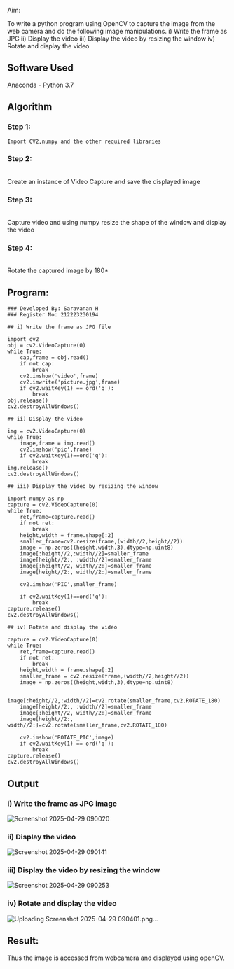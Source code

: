 
Aim:
 
To write a python program using OpenCV to capture the image from the web camera and do the following image manipulations.
i) Write the frame as JPG 
ii) Display the video 
iii) Display the video by resizing the window
iv) Rotate and display the video

## Software Used
Anaconda - Python 3.7
## Algorithm
### Step 1:
```
Import CV2,numpy and the other required libraries
```

### Step 2:
<br>Create an instance of Video Capture and save the displayed image</br>

### Step 3:
<br>Capture video and using numpy resize the shape of the window and display the video</br>
### Step 4:
<br>Rotate the captured image by 180*</br>

## Program:
```
### Developed By: Saravanan H
### Register No: 212223230194

## i) Write the frame as JPG file

import cv2
obj = cv2.VideoCapture(0)
while True:
    cap,frame = obj.read()
    if not cap:
        break
    cv2.imshow('video',frame)
    cv2.imwrite('picture.jpg',frame)
    if cv2.waitKey(1) == ord('q'):
        break
obj.release()
cv2.destroyAllWindows()

## ii) Display the video

img = cv2.VideoCapture(0)
while True:
    image,frame = img.read()
    cv2.imshow('pic',frame) 
    if cv2.waitKey(1)==ord('q'):
        break
img.release()
cv2.destroyAllWindows()

## iii) Display the video by resizing the window

import numpy as np
capture = cv2.VideoCapture(0)
while True:
    ret,frame=capture.read()
    if not ret:
        break
    height,width = frame.shape[:2]
    smaller_frame=cv2.resize(frame,(width//2,height//2))
    image = np.zeros((height,width,3),dtype=np.uint8)
    image[:height//2,:width//2]=smaller_frame
    image[height//2:, :width//2]=smaller_frame
    image[:height//2, width//2:]=smaller_frame
    image[height//2:, width//2:]=smaller_frame

    cv2.imshow('PIC',smaller_frame)
    
    if cv2.waitKey(1)==ord('q'):
        break
capture.release()
cv2.destroyAllWindows()

## iv) Rotate and display the video

capture = cv2.VideoCapture(0)
while True:
    ret,frame=capture.read()
    if not ret:
        break
    height,width = frame.shape[:2]
    smaller_frame = cv2.resize(frame,(width//2,height//2))
    image = np.zeros((height,width,3),dtype=np.uint8)

    image[:height//2,:width//2]=cv2.rotate(smaller_frame,cv2.ROTATE_180)
    image[height//2:, :width//2]=smaller_frame
    image[:height//2, width//2:]=smaller_frame
    image[height//2:, width//2:]=cv2.rotate(smaller_frame,cv2.ROTATE_180)
    
    cv2.imshow('ROTATE_PIC',image)
    if cv2.waitKey(1) == ord('q'):
        break
capture.release()
cv2.destroyAllWindows()

```





## Output

### i) Write the frame as JPG image
![Screenshot 2025-04-29 090020](https://github.com/user-attachments/assets/48b40bfb-a981-4652-8a8e-8732d48529c8)



### ii) Display the video

![Screenshot 2025-04-29 090141](https://github.com/user-attachments/assets/587a5354-0d8c-4530-9fa2-0a6eadbb2855)

### iii) Display the video by resizing the window

![Screenshot 2025-04-29 090253](https://github.com/user-attachments/assets/ac03dfaa-95fe-45d0-a893-654011faab3a)



### iv) Rotate and display the video
![Uploading Screenshot 2025-04-29 090401.png…]()





## Result:
Thus the image is accessed from webcamera and displayed using openCV.
